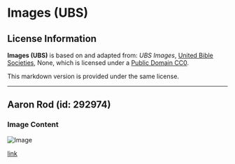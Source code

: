 # Images (UBS)

## License Information

**Images (UBS)** is based on and adapted from: _UBS Images_, [United Bible Societies](https://unitedbiblesocieties.org/), None, which is licensed under a [Public Domain CC0](https://creativecommons.org/public-domain/cc0/).

This markdown version is provided under the same license.



--------------------------------

## Aaron Rod (id: 292974)

### Image Content

![Image](https://cdn.aquifer.bible/aquifer-content/resources/Media/WEB-0001_aaron_rod.jpg)

[link](https://cdn.aquifer.bible/aquifer-content/resources/Media/WEB-0001_aaron_rod.jpg)



